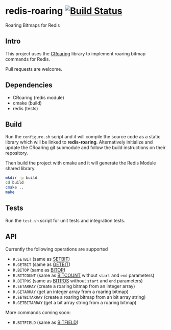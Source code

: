 redis-roaring [![Build Status](https://travis-ci.org/aviggiano/redis-roaring.svg?branch=master)](https://travis-ci.org/aviggiano/redis-roaring)
===========
Roaring Bitmaps for Redis

## Intro

This project uses the [CRoaring](https://github.com/RoaringBitmap/CRoaring) library to implement roaring bitmap commands for Redis.

Pull requests are welcome.

## Dependencies

- CRoaring (redis module)
- cmake (build)
- redis (tests)

## Build

Run the `configure.sh` script and it will compile the source code as a static library which will be linked to **redis-roaring**. Alternatively initialize and update the CRoaring git submodule and follow the build instructions on their repository.

Then build the project with cmake and it will generate the Redis Module shared library.

```bash
mkdir -p build
cd build
cmake ..
make
```

## Tests

Run the `test.sh` script for unit tests and integration tests.

## API

Currently the following operations are supported

- `R.SETBIT` (same as [SETBIT](https://redis.io/commands/setbit))
- `R.GETBIT` (same as [GETBIT](https://redis.io/commands/getbit))
- `R.BITOP` (same as [BITOP](https://redis.io/commands/bitop))
- `R.BITCOUNT` (same as [BITCOUNT](https://redis.io/commands/bitcount) without `start` and `end` parameters)
- `R.BITPOS` (same as [BITPOS](https://redis.io/commands/bitpos) without `start` and `end` parameters)
- `R.SETARRAY` (create a roaring bitmap from an integer array)
- `R.GETARRAY` (get an integer array from a roaring bitmap)
- `R.SETBITARRAY` (create a roaring bitmap from an bit array string)
- `R.GETBITARRAY` (get a bit array string from a roaring bitmap)

More commands coming soon:

- `R.BITFIELD` (same as [BITFIELD](https://redis.io/commands/bitfield))
